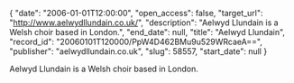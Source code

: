 {
  "date": "2006-01-01T12:00:00", 
  "open_access": false, 
  "target_url": "http://www.aelwydllundain.co.uk/", 
  "description": "Aelwyd Llundain is a Welsh choir based in London.", 
  "end_date": null, 
  "title": "Aelwyd Llundain", 
  "record_id": "20060101T120000/PpW4D462BMu9u529WRcaeA==", 
  "publisher": "aelwydllundain.co.uk", 
  "slug": 58557, 
  "start_date": null
}

Aelwyd Llundain is a Welsh choir based in London.